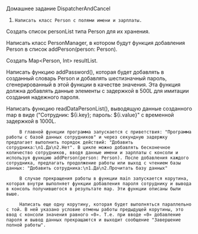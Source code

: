 Домашнее задание DispatcherAndCancel
1.     Написать класс Person с полями имени и зарплаты.

Создать список personList типа Person для их хранения.

Написать класс PersonManager, в котором будут функция добавления Person в список addPerson(person: Person).

Создать Map<Person, Int> resultList.

Написать функцию addPassword(), которая будет добавлять в созданный словарь Person и добавлять шестизначный пароль, сгенерированный в этой функции в качестве значения. Эта функция должна добавлять данные элементы с задержкой в 500L для имитации создания надежного пароля.

Написать функцию readDataPersonList(), выводящую данные созданного map в виде ("Сотрудник: ${i.key}; пароль: ${i.value}" с временной задержкой в 1000L.

         В главной функции программа запускается с приветствия: "Программа работы с базой данных сотрудников" и через секундную задержку предлагает выполнить порядок действий: "Добавить сотрудника:\n1.Да\n2.Нет". В цикле можно добавлять бесконечное количество сотрудников, вводя данные имени и зарплаты с консоли и используя функцию addPerson(person: Person). После добавления каждого сотрудника, предлагать продолжение работы или выход с чтением базы данных: "Добавить сотрудника:\n1.Да\n2.Прочитать базу данных"

         В случае прекращения работы в функции main запускается корутина, которая внутри выполняет функции добавления пароля сотруднику и вывода в консоль получившегося в результате map. Эти функции описаны были выше.

         Написать еще одну корутину, которая будет выполняться параллельно с той. В ней указано условие отмены работы предыдущей корутины, это ввод с консоли значения равного «0». Т.е. при вводе «0» добавление пароля и вывод данных прекращаются и выходит сообщение "Завершение полной работы".

